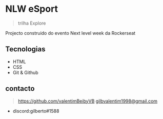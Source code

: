 # NLW eSport  
>trilha Explore

Projecto construido do evento Next level week da Rockerseat

## Tecnologias
- HTML
- CSS
- Git & Github
## contacto
>https://github.com/valentimBeibyVB
>gilbvalentim1998@gmail.com
- discord:gilberto#1588 
